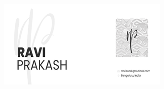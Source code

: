 <img src="https://raw.githubusercontent.com/raviprakash11/raviprakash11/main/redme-banner.png" alt="banner" height="260" align="center"/>
